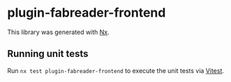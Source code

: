 # plugin-fabreader-frontend

This library was generated with [Nx](https://nx.dev).

## Running unit tests

Run `nx test plugin-fabreader-frontend` to execute the unit tests via [Vitest](https://vitest.dev/).
